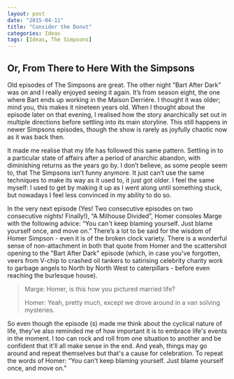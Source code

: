 ```yaml
---
layout: post
date: "2015-04-11"
title: "Consider the Donut"
categories: Ideas
tags: [Ideas, The Simpsons]
---
```


## Or, From There to Here With the Simpsons

Old episodes of The Simpsons are great. The other night “Bart After Dark” was on and I really enjoyed seeing it again. It’s from season eight, the one where Bart ends up working in the Maison Derriére. I thought it was older; mind you, this makes it nineteen years old. When I thought about the episode later on that evening, I realised how the story anarchically set out in multiple directions before settling into its main storyline. This still happens in newer Simpsons episodes, though the show is rarely as joyfully chaotic now as it was back then.

It made me realise that my life has followed this same pattern. Settling in to a particular state of affairs after a period of anarchic abandon, with diminishing returns as the years go by. I don’t believe, as some people seem to, that The Simpsons isn’t funny anymore. It just can’t use the same techniques to make its way as it used to, it just got older. I feel the same myself: I used to get by making it up as I went along until something stuck, but nowadays I feel less convinced in my ability to do so.

In the very next episode (Yes! Two consecutive episodes on two consecutive nights! Finally!), “A Milhouse Divided”, Homer consoles Marge with the following advice: “You can't keep blaming yourself. Just blame yourself once, and move on.” There’s a lot to be said for the wisdom of Homer Simpson - even it is of the broken clock variety. There is a wonderful sense of non-attachment in both that quote from Homer and the scattershot opening to the "Bart After Dark" episode (which, in case you've forgotten, veers from V-chip to crashed oil tankers to satirising celebrity charity work to garbage angels to North by North West to caterpillars - before even reaching the burlesque house).

> Marge: Homer, is this how you pictured married life?
>
> Homer: Yeah, pretty much, except we drove around in a van solving mysteries.

So even though the episode (s) made me think about the cyclical nature of life, they've also reminded me of how important it is to embrace life's events in the moment. I too can rock and roll from one situation to another and be confident that it'll all make sense in the end. And yeah, things may go around and repeat themselves but that's a cause for celebration. To repeat the words of Homer: “You can't keep blaming yourself. Just blame yourself once, and move on.”
